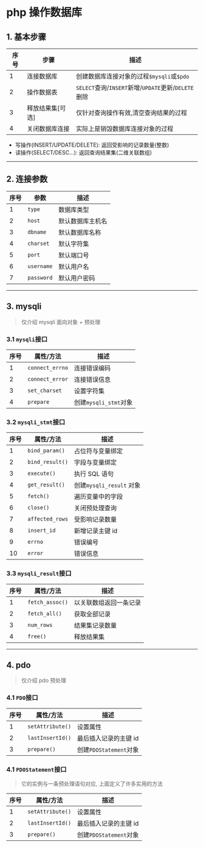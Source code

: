 # php 操作数据库

## 1. 基本步骤

| 序号 | 步骤             | 描述                                                |
| ---- | ---------------- | --------------------------------------------------- |
| 1    | 连接数据库       | 创建数据库连接对象的过程`$mysqli`或`$pdo`           |
| 2    | 操作数据表       | `SELECT`查询/`INSERT`新增/`UPDATE`更新/`DELETE`删除 |
| 3    | 释放结果集[可选] | 仅针对查询操作有效,清空查询结果的过程               |
| 4    | 关闭数据库连接   | 实际上是销毁数据库连接对象的过程                    |

- 写操作(INSERT/UPDATE/DELETE): 返回受影响的记录数量(整数)
- 读操作(SELECT/DESC...): 返回查询结果集(二维关联数组)

---

## 2. 连接参数

| 序号 | 参数       | 描述             |
| ---- | ---------- | ---------------- |
| 1    | `type`     | 数据库类型       |
| 2    | `host`     | 默认数据库主机名 |
| 3    | `dbname`   | 默认数据库名称   |
| 4    | `charset`  | 默认字符集       |
| 5    | `port`     | 默认端口号       |
| 6    | `username` | 默认用户名       |
| 7    | `password` | 默认用户密码     |

---

## 3. mysqli

> 仅介绍 mysqli 面向对象 + 预处理

### 3.1 `mysqli`接口

| 序号 | 属性/方法       | 描述                  |
| ---- | --------------- | --------------------- |
| 1    | `connect_errno` | 连接错误编码          |
| 2    | `connect_error` | 连接错误信息          |
| 3    | `set_charset`   | 设置字符集            |
| 4    | `prepare`       | 创建`mysqli_stmt`对象 |

### 3.2 `mysqli_stmt`接口

| 序号 | 属性/方法       | 描述                     |
| ---- | --------------- | ------------------------ |
| 1    | `bind_param()`  | 占位符与变量绑定         |
| 2    | `bind_result()` | 字段与变量绑定           |
| 3    | `execute()`     | 执行 SQL 语句            |
| 4    | `get_result()`  | 创建`mysqli_result` 对象 |
| 5    | `fetch()`       | 遍历变量中的字段         |
| 6    | `close()`       | 关闭预处理查询           |
| 7    | `affected_rows` | 受影响记录数量           |
| 8    | `insert_id`     | 新增记录主键 id          |
| 9    | `errno`         | 错误编号                 |
| 10   | `error`         | 错误信息                 |

### 3.3 `mysqli_result`接口

| 序号 | 属性/方法       | 描述                   |
| ---- | --------------- | ---------------------- |
| 1    | `fetch_assoc()` | 以关联数组返回一条记录 |
| 2    | `fetch_all()`   | 获取全部记录           |
| 3    | `num_rows`      | 结果集记录数量         |
| 4    | `free()`        | 释放结果集             |

---

## 4. pdo

> 仅介绍 pdo 预处理

### 4.1 `PDO`接口

| 序号 | 属性/方法        | 描述                   |
| ---- | ---------------- | ---------------------- |
| 1    | `setAttribute()` | 设置属性               |
| 2    | `lastInsertId()` | 最后插入记录的主键 id  |
| 3    | `prepare()`      | 创建`PDOStatement`对象 |

### 4.1 `PDOStatement`接口

> 它的实例与一条预处理语句对应, 上面定义了许多实用的方法

| 序号 | 属性/方法        | 描述                   |
| ---- | ---------------- | ---------------------- |
| 1    | `setAttribute()` | 设置属性               |
| 2    | `lastInsertId()` | 最后插入记录的主键 id  |
| 3    | `prepare()`      | 创建`PDOStatement`对象 |

